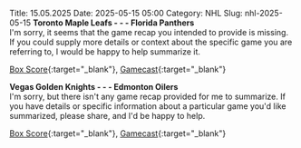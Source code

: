 Title: 15.05.2025
Date: 2025-05-15 05:00
Category: NHL 
Slug: nhl-2025-05-15 
**Toronto Maple Leafs - - - Florida Panthers**  
I'm sorry, it seems that the game recap you intended to provide is missing. If you could supply more details or context about the specific game you are referring to, I would be happy to help summarize it. 

[Box Score](/gamecenter/fla-vs-tor/2025/05/14/2024030215){:target="_blank"}, [Gamecast](https://www.nhl.com/news/florida-panthers-toronto-maple-leafs-game-recap-may-14){:target="_blank"}<br>

**Vegas Golden Knights - - - Edmonton Oilers**  
I'm sorry, but there isn't any game recap provided for me to summarize. If you have details or specific information about a particular game you'd like summarized, please share, and I'd be happy to help. 

[Box Score](/gamecenter/edm-vs-vgk/2025/05/14/2024030245){:target="_blank"}, [Gamecast](https://www.nhl.com/news/edmonton-oilers-vegas-golden-knights-game-recap-may-14){:target="_blank"}<br>

